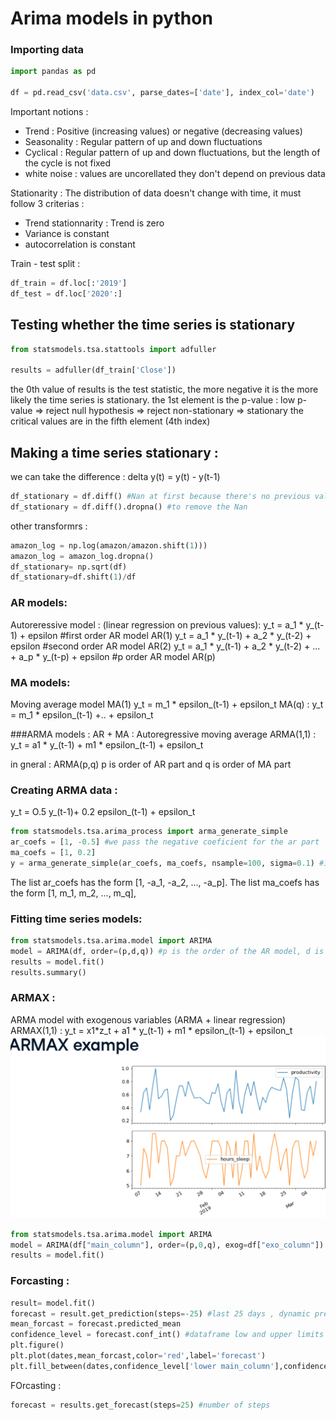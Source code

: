 # Arima models in python

### Importing data
```python
import pandas as pd

df = pd.read_csv('data.csv', parse_dates=['date'], index_col='date')
```

Important notions :
- Trend : Positive (increasing values) or negative (decreasing values)
- Seasonality : Regular pattern of up and down fluctuations
- Cyclical : Regular pattern of up and down fluctuations, but the length of the cycle is not fixed
- white noise : values are uncorellated they don't depend on previous data

Stationarity  : 
The distribution of data doesn't change with time,
it must follow 3 criterias : 
- Trend stationnarity : Trend is zero 
- Variance is constant 
- autocorrelation is constant

Train - test split :
````python
df_train = df.loc[:'2019']
df_test = df.loc['2020':]
````

## Testing whether the time series is stationary
```python
from statsmodels.tsa.stattools import adfuller

results = adfuller(df_train['Close'])
````
the 0th value of results is the test statistic, the more negative it is the more likely the time series is stationary.
the 1st element is the p-value : low p-value => reject null hypothesis => reject non-stationary => stationary
the critical values are in the fifth element (4th index)
## Making a time series stationary :
we can take the difference : 
delta y(t) = y(t) - y(t-1)
```python
df_stationary = df.diff() #Nan at first because there's no previous value
df_stationary = df.diff().dropna() #to remove the Nan
```

other transformrs :
````python
amazon_log = np.log(amazon/amazon.shift(1)))
amazon_log = amazon_log.dropna()
df_stationary= np.sqrt(df)
df_stationary=df.shift(1)/df
````

### AR models:
Autoreressive model : (linear regression on previous values):
y_t = a_1 * y_(t-1) + epsilon #first order AR model AR(1)
y_t = a_1 * y_(t-1) + a_2 * y_(t-2) + epsilon #second order AR model AR(2)
y_t = a_1 * y_(t-1) + a_2 * y_(t-2) + ... + a_p * y_(t-p) + epsilon #p order AR model AR(p)


### MA models:
Moving average model 
MA(1)
y_t = m_1 * epsilon_(t-1) + epsilon_t
MA(q) : y_t = m_1 * epsilon_(t-1) +.. +  epsilon_t

###ARMA models :
AR + MA : Autoregressive moving average
ARMA(1,1)  :
y_t = a1 * y_(t-1) + m1 * epsilon_(t-1) + epsilon_t

in gneral : ARMA(p,q) p is order of AR part and q is order of MA part

### Creating ARMA data :
y_t = O.5 y_(t-1)+ 0.2 epsilon_(t-1) + epsilon_t
```python
from statsmodels.tsa.arima_process import arma_generate_simple
ar_coefs = [1, -0.5] #we pass the negative coeficient for the ar part
ma_coefs = [1, 0.2]
y = arma_generate_simple(ar_coefs, ma_coefs, nsample=100, sigma=0.1) #100 data points and 0.1 std

```
The list ar_coefs has the form [1, -a_1, -a_2, ..., -a_p].
The list ma_coefs has the form [1, m_1, m_2, ..., m_q],
### Fitting time series models:
````python
from statsmodels.tsa.arima.model import ARIMA
model = ARIMA(df, order=(p,d,q)) #p is the order of the AR model, d is the differencing, q is the order of the MA model #d=0 => ARMA
results = model.fit()
results.summary()

````

### ARMAX : 
ARMA model with exogenous variables (ARMA + linear regression)
ARMAX(1,1) : y_t = x1*z_t + a1 * y_(t-1) + m1 * epsilon_(t-1) + epsilon_t
![img.png](img.png)
```python
from statsmodels.tsa.arima.model import ARIMA
model = ARIMA(df["main_column"], order=(p,0,q), exog=df["exo_column"])
results = model.fit()

```

### Forcasting :
````python
result= model.fit()
forecast = result.get_prediction(steps=-25) #last 25 days , dynamic predictions : dynamic =True
mean_forcast = forecast.predicted_mean
confidence_level = forecast.conf_int() #dataframe low and upper limits
plt.figure()
plt.plot(dates,mean_forcast,color='red',label='forecast')
plt.fill_between(dates,confidence_level['lower main_column'],confidence_level['upper main_column'],color='pink')

````

FOrcasting : 
````python
forecast = results.get_forecast(steps=25) #number of steps

````